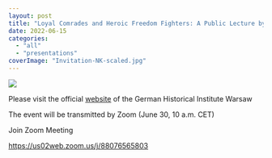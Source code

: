 ```yaml
---
layout: post
title: "Loyal Comrades and Heroic Freedom Fighters: A Public Lecture by Nikola Karasova"
date: 2022-06-15
categories: 
  - "all"
  - "presentations"
coverImage: "Invitation-NK-scaled.jpg"
---
```


![](../../../../assets/images/Invitation-NK-1024x724.jpg)

Please visit the official [website](https://www.dhi.waw.pl/veranstaltungen/vortraege/detail/news/dr-nikola-karasova-loyal-comrades-and-heroic-freedom-fighterspolitical-refugees-to-post-1948-cze.html) of the German Historical Institute Warsaw

The event will be transmitted by Zoom (June 30, 10 a.m. CET)

Join Zoom Meeting

https://us02web.zoom.us/j/88076565803
